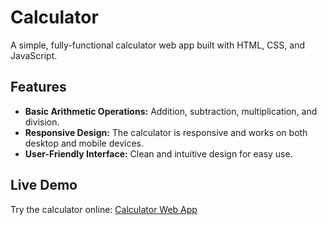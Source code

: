# Calculator

A simple, fully-functional calculator web app built with HTML, CSS, and JavaScript.

## Features

- **Basic Arithmetic Operations:** Addition, subtraction, multiplication, and division.
- **Responsive Design:** The calculator is responsive and works on both desktop and mobile devices.
- **User-Friendly Interface:** Clean and intuitive design for easy use.

## Live Demo

Try the calculator online: [Calculator Web App](https://a-warsame.github.io/Calculator/)